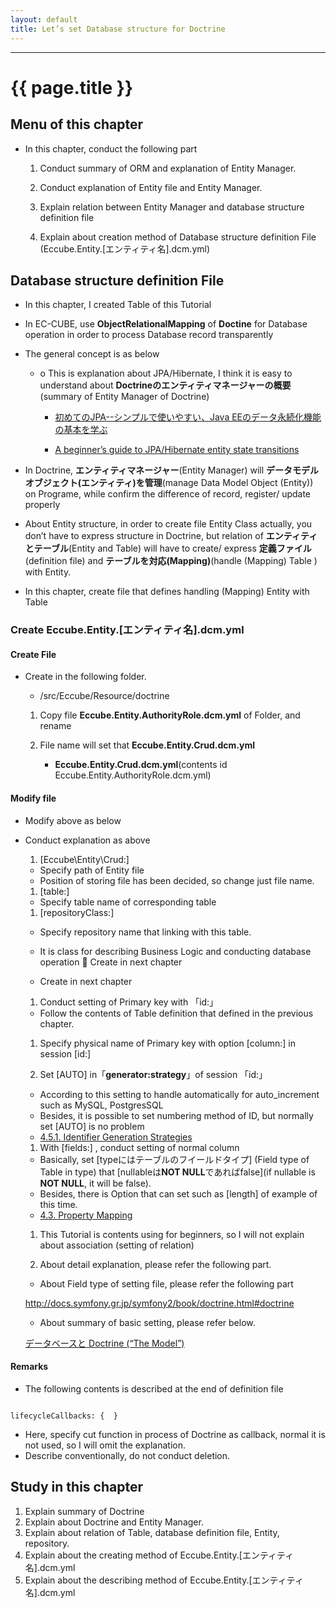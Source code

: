 ```yaml
---
layout: default
title: Let’s set Database structure for Doctrine
---
```


---

# {{ page.title }}

## Menu of this chapter

- In this chapter, conduct the following part

    1. Conduct summary of ORM and explanation of Entity Manager. 

    1. Conduct explanation of Entity file and Entity Manager.

    1. Explain relation between Entity Manager and database structure definition file

    1. Explain about creation method of Database structure definition File (Eccube.Entity.[エンティティ名].dcm.yml)


## Database structure definition File

- In this chapter, I created Table of this Tutorial

- In EC-CUBE, use **ObjectRelationalMapping** of **Doctine** for Database operation in order to process Database record transparently

- The general concept is as below

    - o	This is explanation about JPA/Hibernate, I think it is easy to understand about **Doctrineのエンティティマネージャーの概要**(summary of Entity Manager of Doctrine)

        - <a href="http://builder.japan.zdnet.com/sp_oracle/weblogic/35067018/" target="_blank">初めてのJPA--シンプルで使いやすい、Java EEのデータ永続化機能の基本を学ぶ</a>


        - <a href="https://vladmihalcea.com/2014/07/30/a-beginners-guide-to-jpahibernate-entity-state-transitions/" target="_blank">A beginner’s guide to JPA/Hibernate entity state transitions</a>

- In Doctrine, **エンティティマネージャー**(Entity Manager) will **データモデルオブジェクト(エンティティ)を管理**(manage Data Model Object (Entity)) on Programe, while confirm the difference of record, register/ update properly 

- About Entity structure, in order to create file Entity Class actually, you don’t have to express structure in Doctrine, but relation of **エンティティとテーブル**(Entity and Table) will have to create/ express **定義ファイル**(definition file) and **テーブルを対応(Mapping)**(handle (Mapping) Table ) with Entity.

- In this chapter, create file that defines handling (Mapping) Entity with Table

### Create Eccube.Entity.[エンティティ名].dcm.yml

#### Create File

- Create in the following folder.

    - /src/Eccube/Resource/doctrine

    1. Copy file **Eccube.Entity.AuthorityRole.dcm.yml** of Folder, and rename

    2. File name will set that **Eccube.Entity.Crud.dcm.yml**
        - **Eccube.Entity.Crud.dcm.yml**(contents id Eccube.Entity.AuthorityRole.dcm.yml)

<script src="http://gist-it.appspot.com/https://github.com/EC-CUBE/ec-cube.github.io/blob/master/Source/tutorial_7/dcm_yml_before.yml"></script>

<!--
```

Eccube\Entity\AuthorityRole:
    type: entity
    table: dtb_authority_role
    repositoryClass: Eccube\Repository\AuthorityRoleRepository
    id:
        id:
            type: integer
            nullable: false
            unsigned: false
            id: true
            column: authority_role_id
            generator:
                strategy: AUTO
    fields:
        deny_url:
            type: text
            nullable: false
        create_date:
            type: datetime
            nullable: false
        update_date:
            type: datetime
            nullable: false
    manyToOne:
        Authority:
            targetEntity: Eccube\Entity\Master\Authority
            joinColumn:
                name: authority_id
                referencedColumnName: id
                nullable: false
        Creator:
            targetEntity: Eccube\Entity\Member
            joinColumn:
                name: creator_id
                referencedColumnName: member_id
                nullable: false
    lifecycleCallbacks: {  }

```
-->

#### Modify file

- Modify above as below

<script src="http://gist-it.appspot.com/https://github.com/EC-CUBE/ec-cube.github.io/blob/master/Source/tutorial_7/dcm_yml_after.yml"></script>


<!--
```

Eccube\Entity\Crud: ★エンティティのパスをCrudに変更します( ファイルは後で作成します )
    type: entity
    table: dtb_bbs  ★テーブル名をdtb_crudに修正します
    repositoryClass: Eccube\Repository\CrudRepository ★レポジトリをCrudに修正します( ファイルは後の章で作成します )
    id: ★プライマリーキーの設定を行います
        id:
            type: integer
            nullable: false
            unsigned: false
            id: true
            column: id ★カラム名を修正します
            generator:
                strategy: AUTO ★オートインクリメントを利用するためにAUTOを設定します
    fields: ★カラムの設定を行います
        reason:
            type: smallint
            nullable: false
        name:
            type: string
            lenght: 255
            nullable: false
        title:
            type: string
            lenght: 255
            nullable: false
        notes:
            type: text
            nullable: false
        create_date:
            type: datetime
            nullable: false
        update_date:
            type: datetime
            nullable: false
    lifecycleCallbacks: {  }

```
-->

- Conduct explanation as above

    1. [Eccube\Entity\Crud:]
    - Specify path of Entity file
    - Position of storing file has been decided, so change just file name.

    1. [table:]
    - Specify table name of corresponding table

    1. [repositoryClass:]
     - Specify repository name that linking with this table.
     - It is class for describing Business Logic and conducting database operation
	Create in next chapter

     - Create in next chapter

    1. Conduct setting of Primary key with 「id:」
     - Follow the contents of Table definition that defined in the previous chapter.

    1. Specify physical name of Primary key with option [column:] in session [id:]

    1. Set [AUTO] in「**generator:strategy**」of session 「id:」
    - According to this setting to handle automatically for auto_increment such as MySQL, PostgresSQL
    - Besides, it is possible to set numbering method of ID, but normally set [AUTO] is no problem
    - <a href="http://docs.doctrine-project.org/projects/doctrine-orm/en/latest/reference/basic-mapping.html#identifier-generation-strategies" target="_blank">4.5.1. Identifier Generation Strategies</a>

    1. With [fields:] , conduct setting of normal column
    - Basically, set [typeにはテーブルのフイールドタイプ] (Field type of Table in type) that [nullableは**NOT NULL**であればfalse](if nullable is  **NOT NULL**, it will be false).
    - Besides, there is Option that can set such as [length] of example of this time.
    - <a href="http://docs.doctrine-project.org/projects/doctrine-orm/en/latest/reference/basic-mapping.html#property-mapping" target="_blank">4.3. Property Mapping</a>

    1. This Tutorial is contents using for beginners, so I will not explain about association (setting of relation) 

    1. About detail explanation, please refer the following part. 
    - About Field type of setting file, please refer the following part

    <a href="http://docs.symfony.gr.jp/symfony2/book/doctrine.html#doctrine" target="_blank">http://docs.symfony.gr.jp/symfony2/book/doctrine.html#doctrine</a>


    - About summary of basic setting, please refer below.

    <a href="http://docs.symfony.gr.jp/symfony2/book/doctrine.html#doctrine-the-model" target="_blank">データベースと Doctrine (“The Model”)</a>

#### Remarks

- The following contents is described at the end of definition file

```

lifecycleCallbacks: {  }

```

- Here, specify cut function in process of Doctrine as callback, normal it is not used, so I will omit the explanation.
- Describe conventionally, do not conduct deletion.


## Study in this chapter

1. Explain summary of Doctrine
1. Explain about Doctrine and Entity Manager.
1. Explain about relation of Table, database definition file, Entity, repository.
1. Explain about the creating method of Eccube.Entity.[エンティティ名].dcm.yml
1. Explain about the describing method of Eccube.Entity.[エンティティ名].dcm.yml
